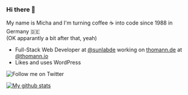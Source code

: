 ### Hi there 👋

My name is Micha and I'm turning coffee ☕️ into code since 1988 in Germany 🇩🇪  
(OK apparantly a bit after that, yeah)

- Full-Stack Web Developer at [@sunlabde](https://github.com/sunlabde) working on [thomann.de](https://www.thomann.de) at [@thomann.io](https://github.com/cookiefactory)
- Likes and uses WordPress

![Follow me on Twitter](https://img.shields.io/twitter/follow/mfgmicha?style=social)

[![My github stats](https://github-readme-stats.vercel.app/api?username=michakrapp&show_icons=true&count_private=true)](https://github.com/anuraghazra/github-readme-stats)


<!--
**michakrapp/michakrapp** is a ✨ _special_ ✨ repository because its `README.md` (this file) appears on your GitHub profile.

Here are some ideas to get you started:

- 🔭 I’m currently working on ...
- 🌱 I’m currently learning ...
- 👯 I’m looking to collaborate on ...
- 🤔 I’m looking for help with ...
- 💬 Ask me about ...
- 📫 How to reach me: ...
- 😄 Pronouns: ...
- ⚡ Fun fact: ...
-->
